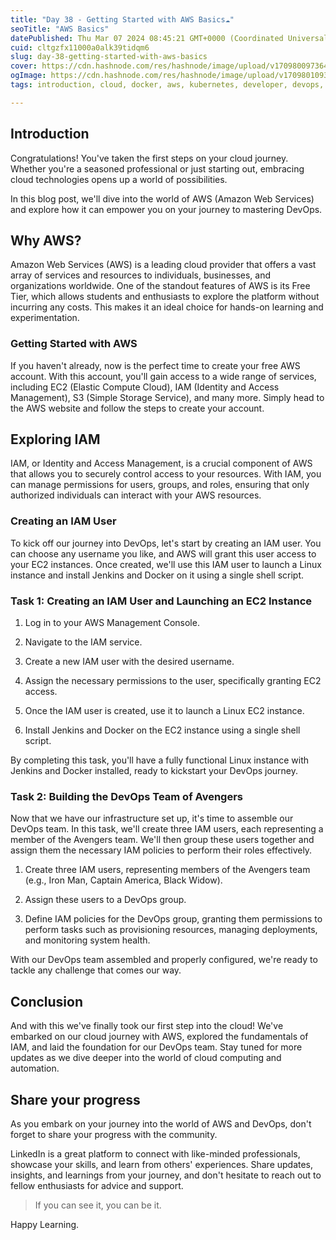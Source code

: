 ```yaml
---
title: "Day 38 - Getting Started with AWS Basics☁"
seoTitle: "AWS Basics"
datePublished: Thu Mar 07 2024 08:45:21 GMT+0000 (Coordinated Universal Time)
cuid: cltgzfx11000a0alk39tidqm6
slug: day-38-getting-started-with-aws-basics
cover: https://cdn.hashnode.com/res/hashnode/image/upload/v1709800973649/52d56384-f404-4980-beeb-b95a00943ba7.webp
ogImage: https://cdn.hashnode.com/res/hashnode/image/upload/v1709801093465/e661bad2-d894-451f-abe4-b522a243c4cb.png
tags: introduction, cloud, docker, aws, kubernetes, developer, devops, iam, devops-articles, devops-journey, 90daysofdevops, trainwithshubham, 90daysofdevops-chanllenge, devopscommunity, aws-basic

---
```


## Introduction

Congratulations! You've taken the first steps on your cloud journey. Whether you're a seasoned professional or just starting out, embracing cloud technologies opens up a world of possibilities.

In this blog post, we'll dive into the world of AWS (Amazon Web Services) and explore how it can empower you on your journey to mastering DevOps.

## Why AWS?

Amazon Web Services (AWS) is a leading cloud provider that offers a vast array of services and resources to individuals, businesses, and organizations worldwide. One of the standout features of AWS is its Free Tier, which allows students and enthusiasts to explore the platform without incurring any costs. This makes it an ideal choice for hands-on learning and experimentation.

### Getting Started with AWS

If you haven't already, now is the perfect time to create your free AWS account. With this account, you'll gain access to a wide range of services, including EC2 (Elastic Compute Cloud), IAM (Identity and Access Management), S3 (Simple Storage Service), and many more. Simply head to the AWS website and follow the steps to create your account.

## Exploring IAM

IAM, or Identity and Access Management, is a crucial component of AWS that allows you to securely control access to your resources. With IAM, you can manage permissions for users, groups, and roles, ensuring that only authorized individuals can interact with your AWS resources.

### Creating an IAM User

To kick off our journey into DevOps, let's start by creating an IAM user. You can choose any username you like, and AWS will grant this user access to your EC2 instances. Once created, we'll use this IAM user to launch a Linux instance and install Jenkins and Docker on it using a single shell script.

### Task 1: Creating an IAM User and Launching an EC2 Instance

1. Log in to your AWS Management Console.
    
2. Navigate to the IAM service.
    
3. Create a new IAM user with the desired username.
    
4. Assign the necessary permissions to the user, specifically granting EC2 access.
    
5. Once the IAM user is created, use it to launch a Linux EC2 instance.
    
6. Install Jenkins and Docker on the EC2 instance using a single shell script.
    

By completing this task, you'll have a fully functional Linux instance with Jenkins and Docker installed, ready to kickstart your DevOps journey.

### Task 2: Building the DevOps Team of Avengers

Now that we have our infrastructure set up, it's time to assemble our DevOps team. In this task, we'll create three IAM users, each representing a member of the Avengers team. We'll then group these users together and assign them the necessary IAM policies to perform their roles effectively.

1. Create three IAM users, representing members of the Avengers team (e.g., Iron Man, Captain America, Black Widow).
    
2. Assign these users to a DevOps group.
    
3. Define IAM policies for the DevOps group, granting them permissions to perform tasks such as provisioning resources, managing deployments, and monitoring system health.
    

With our DevOps team assembled and properly configured, we're ready to tackle any challenge that comes our way.

## Conclusion

And with this we've finally took our first step into the cloud! We've embarked on our cloud journey with AWS, explored the fundamentals of IAM, and laid the foundation for our DevOps team. Stay tuned for more updates as we dive deeper into the world of cloud computing and automation.

## Share your progress

As you embark on your journey into the world of AWS and DevOps, don't forget to share your progress with the community.

LinkedIn is a great platform to connect with like-minded professionals, showcase your skills, and learn from others' experiences. Share updates, insights, and learnings from your journey, and don't hesitate to reach out to fellow enthusiasts for advice and support.

> If you can see it, you can be it.

Happy Learning.